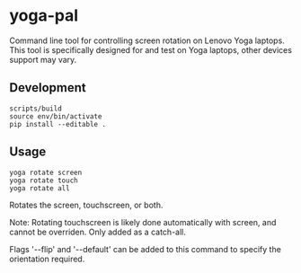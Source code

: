 # yoga-pal
Command line tool for controlling screen rotation on Lenovo Yoga laptops. This tool is specifically designed for and test on Yoga laptops, other devices support may vary.

## Development

	scripts/build
	source env/bin/activate
	pip install --editable .

## Usage
	yoga rotate screen
	yoga rotate touch
	yoga rotate all
Rotates the screen, touchscreen, or both.

Note: Rotating touchscreen is likely done automatically with screen, and cannot be overriden. Only added as a catch-all.

Flags '--flip' and '--default' can be added to this command to specify the orientation required.

